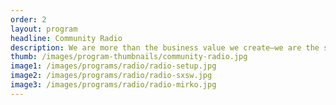 ```yaml
---
order: 2
layout: program
headline: Community Radio
description: We are more than the business value we create—we are the stories, experiences, passions, and beliefs that we bring to everything we do. IBM Community Radio is a space for us to engage with the greater IBM community not just as employees, but as whole people.
thumb: /images/program-thumbnails/community-radio.jpg
image1: /images/programs/radio/radio-setup.jpg
image2: /images/programs/radio/radio-sxsw.jpg
image3: /images/programs/radio/radio-mirko.jpg
---
```

